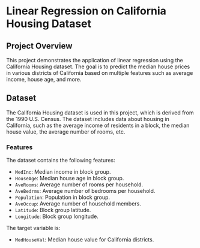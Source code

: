 # Linear Regression on California Housing Dataset

## Project Overview

This project demonstrates the application of linear regression using the California Housing dataset. The goal is to predict the median house prices in various districts of California based on multiple features such as average income, house age, and more.

## Dataset

The California Housing dataset is used in this project, which is derived from the 1990 U.S. Census. The dataset includes data about housing in California, such as the average income of residents in a block, the median house value, the average number of rooms, etc.

### Features

The dataset contains the following features:

- `MedInc`: Median income in block group.
- `HouseAge`: Median house age in block group.
- `AveRooms`: Average number of rooms per household.
- `AveBedrms`: Average number of bedrooms per household.
- `Population`: Population in block group.
- `AveOccup`: Average number of household members.
- `Latitude`: Block group latitude.
- `Longitude`: Block group longitude.

The target variable is:

- `MedHouseVal`: Median house value for California districts.
